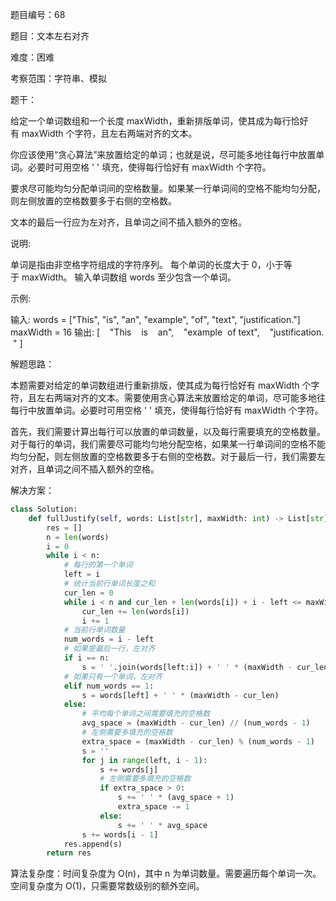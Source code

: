 题目编号：68

题目：文本左右对齐

难度：困难

考察范围：字符串、模拟

题干：

给定一个单词数组和一个长度 maxWidth，重新排版单词，使其成为每行恰好有 maxWidth 个字符，且左右两端对齐的文本。

你应该使用“贪心算法”来放置给定的单词；也就是说，尽可能多地往每行中放置单词。必要时可用空格 ' ' 填充，使得每行恰好有 maxWidth 个字符。

要求尽可能均匀分配单词间的空格数量。如果某一行单词间的空格不能均匀分配，则左侧放置的空格数要多于右侧的空格数。

文本的最后一行应为左对齐，且单词之间不插入额外的空格。

说明:

单词是指由非空格字符组成的字符序列。
每个单词的长度大于 0，小于等于 maxWidth。
输入单词数组 words 至少包含一个单词。

示例:

输入:
words = ["This", "is", "an", "example", "of", "text", "justification."]
maxWidth = 16
输出:
[
   "This    is    an",
   "example  of text",
   "justification.  "
]

解题思路：

本题需要对给定的单词数组进行重新排版，使其成为每行恰好有 maxWidth 个字符，且左右两端对齐的文本。需要使用贪心算法来放置给定的单词，尽可能多地往每行中放置单词。必要时可用空格 ' ' 填充，使得每行恰好有 maxWidth 个字符。

首先，我们需要计算出每行可以放置的单词数量，以及每行需要填充的空格数量。对于每行的单词，我们需要尽可能均匀地分配空格，如果某一行单词间的空格不能均匀分配，则左侧放置的空格数要多于右侧的空格数。对于最后一行，我们需要左对齐，且单词之间不插入额外的空格。

解决方案：

```python
class Solution:
    def fullJustify(self, words: List[str], maxWidth: int) -> List[str]:
        res = []
        n = len(words)
        i = 0
        while i < n:
            # 每行的第一个单词
            left = i
            # 统计当前行单词长度之和
            cur_len = 0
            while i < n and cur_len + len(words[i]) + i - left <= maxWidth:
                cur_len += len(words[i])
                i += 1
            # 当前行单词数量
            num_words = i - left
            # 如果是最后一行，左对齐
            if i == n:
                s = ' '.join(words[left:i]) + ' ' * (maxWidth - cur_len - num_words + 1)
            # 如果只有一个单词，左对齐
            elif num_words == 1:
                s = words[left] + ' ' * (maxWidth - cur_len)
            else:
                # 平均每个单词之间需要填充的空格数
                avg_space = (maxWidth - cur_len) // (num_words - 1)
                # 左侧需要多填充的空格数
                extra_space = (maxWidth - cur_len) % (num_words - 1)
                s = ''
                for j in range(left, i - 1):
                    s += words[j]
                    # 左侧需要多填充的空格数
                    if extra_space > 0:
                        s += ' ' * (avg_space + 1)
                        extra_space -= 1
                    else:
                        s += ' ' * avg_space
                s += words[i - 1]
            res.append(s)
        return res
```

算法复杂度：时间复杂度为 O(n)，其中 n 为单词数量。需要遍历每个单词一次。空间复杂度为 O(1)，只需要常数级别的额外空间。